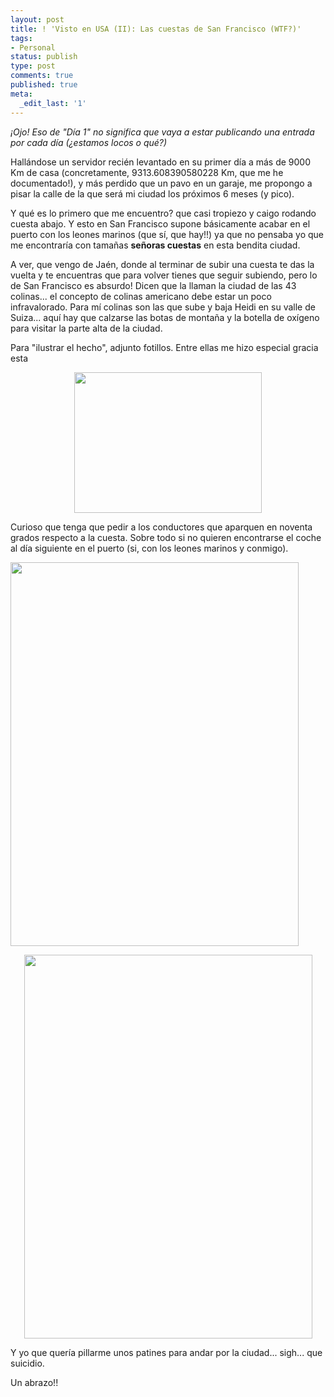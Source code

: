 ```yaml
---
layout: post
title: ! 'Visto en USA (II): Las cuestas de San Francisco (WTF?)'
tags:
- Personal
status: publish
type: post
comments: true
published: true
meta:
  _edit_last: '1'
---
```

<em>¡Ojo! Eso de "Día 1" no significa que vaya a estar publicando una entrada por cada día (¿estamos locos o qué?)</em>

Hallándose un servidor recién levantado en su primer día a más de 9000 Km de casa (concretamente, 9313.608390580228 Km, que me he documentado!), y más perdido que un pavo en un garaje, me propongo a pisar la calle de la que será mi ciudad los próximos 6 meses (y pico).
<!-- more -->

Y qué es lo primero que me encuentro? que casi tropiezo y caigo rodando cuesta abajo. Y esto en San Francisco supone básicamente acabar en el puerto con los leones marinos (que sí, que hay!!) ya que no pensaba yo que me encontraría con tamañas <strong>señoras cuestas</strong> en esta bendita ciudad.

A ver, que vengo de Jaén, donde al terminar de subir una cuesta te das la vuelta y te encuentras que para volver tienes que seguir subiendo, pero lo de San Francisco es absurdo! Dicen que la llaman la ciudad de las 43 colinas... el concepto de colinas americano debe estar un poco infravalorado. Para mí colinas son las que sube y baja Heidi en su valle de Suiza... aquí hay que calzarse las botas de montaña y la botella de oxígeno para visitar la parte alta de la ciudad.

Para "ilustrar el hecho", adjunto fotillos. Entre ellas me hizo especial gracia esta
<p style="text-align: center;"><a href="http://sheniff.es/public/wp/wp-content/uploads/2012/08/IMG_00032.jpg"><img class="aligncenter size-medium wp-image-299" title="Señoras cuestas" src="http://sheniff.es/public/wp/wp-content/uploads/2012/08/IMG_00032-300x225.jpg" alt="" width="300" height="225" /></a></p>
Curioso que tenga que pedir a los conductores que aparquen en noventa grados respecto a la cuesta. Sobre todo si no quieren encontrarse el coche al día siguiente en el puerto (si, con los leones marinos y conmigo).

<a style="text-align: center;" href="http://sheniff.es/public/wp/wp-content/uploads/2012/08/IMG_0014.jpg"><img class="wp-image-300 aligncenter" title="SF Hills" src="http://sheniff.es/public/wp/wp-content/uploads/2012/08/IMG_0014-768x1024.jpg" alt="" width="461" height="614" /></a>
<p style="text-align: center;"><a href="http://sheniff.es/public/wp/wp-content/uploads/2012/08/2012-08-17-15.03.02.jpg"><img class="aligncenter  wp-image-296" title="mas cuestas" src="http://sheniff.es/public/wp/wp-content/uploads/2012/08/2012-08-17-15.03.02-768x1024.jpg" alt="" width="461" height="614" /></a></p>
Y yo que quería pillarme unos patines para andar por la ciudad... sigh... que suicidio.

Un abrazo!!
